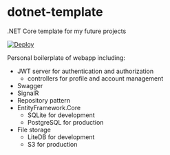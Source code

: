 # dotnet-template

.NET Core template for my future projects

[![Deploy](https://www.herokucdn.com/deploy/button.svg)](https://heroku.com/deploy)

Personal boilerplate of webapp including:
- JWT server for authentication and authorization
  - controllers for profile and account management
- Swagger
- SignalR
- Repository pattern
- EntityFramework.Core
  - SQLite for development
  - PostgreSQL for production
- File storage
  - LiteDB for development
  - S3 for production 

